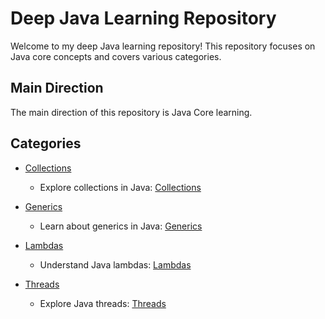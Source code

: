 # Deep Java Learning Repository

Welcome to my deep Java learning repository! This repository focuses on Java core concepts and covers various categories.

## Main Direction
The main direction of this repository is Java Core learning.

## Categories
- [Collections](https://github.com/mazurmaksim/javal/tree/master/src/collectioneasy)
    - Explore collections in Java: [Collections](https://github.com/mazurmaksim/javal/tree/master/src/collectioneasy)

- [Generics](https://github.com/mazurmaksim/javal/tree/master/src/generics)
    - Learn about generics in Java: [Generics](https://github.com/mazurmaksim/javal/tree/master/src/generics)

- [Lambdas](https://github.com/mazurmaksim/javal/tree/master/src/lambda)
    - Understand Java lambdas: [Lambdas](https://github.com/mazurmaksim/javal/tree/master/src/lambda)

- [Threads](https://github.com/mazurmaksim/javal/tree/master/src/threads)
    - Explore Java threads: [Threads](https://github.com/mazurmaksim/javal/tree/master/src/threads)

